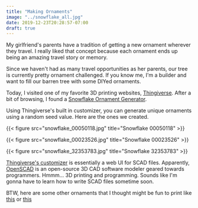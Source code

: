 ```yaml
---
title: "Making Ornaments"
image: "../snowflake_all.jpg"
date: 2019-12-23T20:28:57-07:00
draft: true
---
```


My girlfriend's parents have a tradition of getting a new ornament wherever they travel. I really liked that concept because each ornament ends up being an amazing travel story or memory.

Since we haven't had as many travel opportunities as her parents, our tree is currently pretty ornament challenged. If you know me, I'm a builder and want to fill our barren tree with some DIYed ornaments.

Today, I visited one of my favorite 3D printing websites, [Thingiverse](https://www.thingiverse.com/).  After a bit of browsing, I found a [Snowflake Ornament Generator](https://www.thingiverse.com/thing:188481).

Using Thingiverse's built in customizer, you can generate unique ornaments using a random seed value.  Here are the ones we created.

{{< figure src="snowflake_00050118.jpg" title="Snowflake 00050118" >}}

{{< figure src="snowflake_00023526.jpg" title="Snowflake 00023526" >}}

{{< figure src="snowflake_32353783.jpg" title="Snowflake 32353783" >}}

[Thingiverse's customizer](https://www.thingiverse.com/customizer) is essentially a web UI for SCAD files.  Apparently, [OpenSCAD](https://openscad.org/) is an open-source 3D CAD software modeler geared towards programmers. Hmmm... 3D printing and programming. Sounds like I'm gonna have to learn how to write SCAD files sometime soon.

BTW, here are some other ornaments that I thought might be fun to print like [this](https://www.thingiverse.com/thing:563396) or [this](https://www.thingiverse.com/thing:2739855)